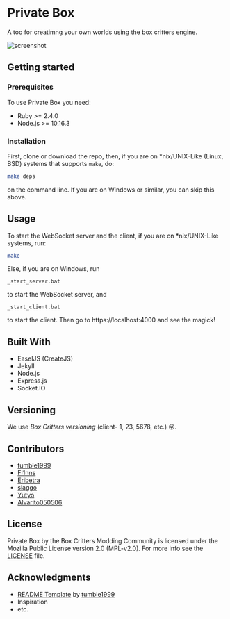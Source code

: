 # Private Box
A too for creatimng your own worlds using the box critters engine.

![screenshot](https://cdn.discordapp.com/attachments/567030108003631108/648901762748776448/private_box.png)

## Getting started

### Prerequisites
To use Private Box you need:
* Ruby >= 2.4.0
* Node.js >= 10.16.3

### Installation
First, clone or download the repo, then, if you are on *nix/UNIX-Like (Linux, BSD) systems that supports `make`, do:
```sh
make deps
```
on the command line.
If you are on Windows or similar, you can skip this above.

## Usage
To start the WebSocket server and the client, if you are on *nix/UNIX-Like systems, run:
```sh
make
```
Else, if you are on Windows, run
```batch
_start_server.bat
```
to start the WebSocket server, and
```batch
_start_client.bat
```
to start the client.
Then go to https://localhost:4000 and see the magick!

## Built With
* EaselJS (CreateJS)
* Jekyll
* Node.js
* Express.js
* Socket.IO

## Versioning
We use _Box Critters versioning_ (client- 1, 23, 5678, etc.) :stuck_out_tongue:.

## Contributors
* [tumble1999](https://github.com/tumble1999)
* [Fl1nns](https://github.com/Fl1nns)
* [Eribetra](https://github.com/Eribetra)
* [slaggo](https://github.com/slaggo)
* [Yutyo](https://github.com/Yutyo)
* [Alvarito050506](https://github.com/Alvarito050506)

## License
Private Box by the Box Critters Modding Community is licensed under the Mozilla Public License version 2.0 (MPL-v2.0). For more info see the [LICENSE](https://github.com/boxcritters/private-box/blob/master/LICENSE) file.

## Acknowledgments
* [README Template](https://github.com/tumblenet/repository-template) by [tumble1999](https://github.com/tumble1999)
* Inspiration
* etc.
